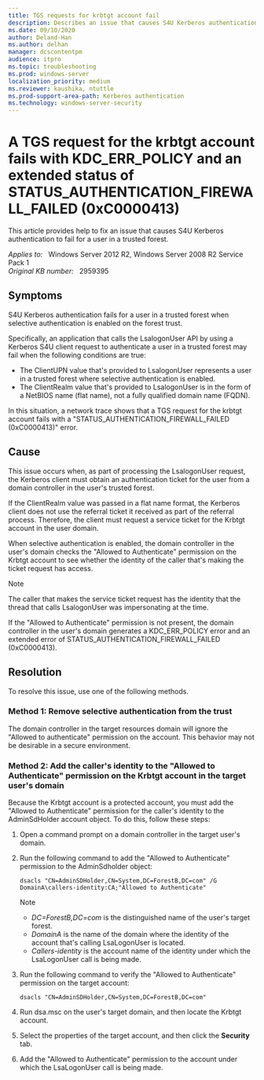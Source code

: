 ```yaml
---
title: TGS requests for krbtgt account fail
description: Describes an issue that causes S4U Kerberos authentication to fail for a user in a trusted forest. Occurs when selective authentication is enabled on the forest trust and when an application calls LsalogonUser by using a Kerberos S4U client request.
ms.date: 09/10/2020
author: Deland-Han
ms.author: delhan
manager: dcscontentpm
audience: itpro
ms.topic: troubleshooting
ms.prod: windows-server
localization_priority: medium
ms.reviewer: kaushika, ntuttle
ms.prod-support-area-path: Kerberos authentication
ms.technology: windows-server-security
---
```

# A TGS request for the krbtgt account fails with KDC_ERR_POLICY and an extended status of STATUS_AUTHENTICATION_FIREWALL_FAILED (0xC0000413)

This article provides help to fix an issue that causes S4U Kerberos authentication to fail for a user in a trusted forest.

_Applies to:_ &nbsp; Windows Server 2012 R2, Windows Server 2008 R2 Service Pack 1  
_Original KB number:_ &nbsp; 2959395

## Symptoms

S4U Kerberos authentication fails for a user in a trusted forest when selective authentication is enabled on the forest trust.

Specifically, an application that calls the LsalogonUser API by using a Kerberos S4U client request to authenticate a user in a trusted forest may fail when the following conditions are true:

- The ClientUPN value that's provided to LsalogonUser represents a user in a trusted forest where selective authentication is enabled.
- The ClientRealm value that's provided to LsalogonUser is in the form of a NetBIOS name (flat name), not a fully qualified domain name (FQDN).

In this situation, a network trace shows that a TGS request for the krbtgt account fails with a "STATUS_AUTHENTICATION_FIREWALL_FAILED (0xC0000413)" error.

## Cause

This issue occurs when, as part of processing the LsalogonUser  request, the Kerberos client must obtain an authentication ticket for the user from a domain controller in the user's trusted forest.

If the ClientRealm value was passed in a flat name format, the Kerberos client does not use the referral ticket it received as part of the referral process. Therefore, the client must request a service ticket for the Krbtgt account in the user domain.

When selective authentication is enabled, the domain controller in the user's domain checks the "Allowed to Authenticate" permission on the Krbtgt account to see whether the identity of the caller that's making the ticket request has access.

> [!NOTE]
> The caller that makes the service ticket request has the identity that the thread that calls LsalogonUser was impersonating at the time.

If the "Allowed to Authenticate" permission is not present, the domain controller in the user's domain generates a KDC_ERR_POLICY error and an extended error of STATUS_AUTHENTICATION_FIREWALL_FAILED (0xC0000413).

## Resolution

To resolve this issue, use one of the following methods.

### Method 1: Remove selective authentication from the trust

The domain controller in the target resources domain will ignore the "Allowed to authenticate" permission on the account. This behavior may not be desirable in a secure environment.

### Method 2: Add the caller's identity to the "Allowed to Authenticate" permission on the Krbtgt account in the target user's domain

Because the Krbtgt account is a protected account, you must add the "Allowed to Authenticate" permission for the caller's identity to the AdminSdHolder account object. To do this, follow these steps:

1. Open a command prompt on a domain controller in the target user's domain.
2. Run the following command to add the "Allowed to Authenticate" permission to the AdminSdholder object:

    ```console
    dsacls "CN=AdminSDHolder,CN=System,DC=ForestB,DC=com" /G DomainA\callers-identity:CA;"Allowed to Authenticate"  
    ```

    > [!NOTE]
    >
    > - *DC=ForestB,DC=com* is the distinguished name of the user's target forest.
    > - *DomainA* is the name of the domain where the identity of the account that's calling LsaLogonUser is located.
    > - *Callers-identity* is the account name of the identity under which the LsaLogonUser call is being made.

3. Run the following command to verify the "Allowed to Authenticate" permission on the target account:

    ```console
    dsacls "CN=AdminSDHolder,CN=System,DC=ForestB,DC=com"
    ```

4. Run dsa.msc on the user's target domain, and then locate the Krbtgt account.
5. Select the properties of the target account, and then click the **Security** tab.
6. Add the "Allowed to Authenticate" permission to the account under which the LsaLogonUser call is being made.
